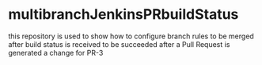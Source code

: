# multibranchJenkinsPRbuildStatus
this repository is used to show how to configure branch rules to be merged after build status is received to be succeeded after a Pull Request is generated
a change for PR-3
